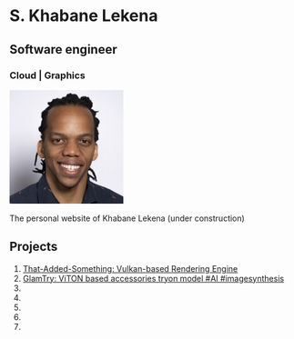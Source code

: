 # S. Khabane Lekena
## Software engineer 
### Cloud | Graphics
![headshot](./images/0.jfif)

The personal website of Khabane Lekena (under construction)

## Projects

1. [That-Added-Something: Vulkan-based Rendering Engine](https://github.com/Seretsi/TASEngine)
2. [GlamTry: ViTON based accessories tryon model #AI #imagesynthesis](https://github.com/yanniektan/finalCS248A)
3. []()
3. []()
3. []()
3. []()
3. []()
